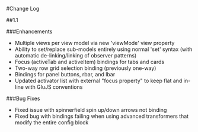 #Change Log

##1.1

###Enhancements

 * Multiple views per view model via new 'viewMode' view property
 * Ability to set/replace sub-models entirely using normal 'set' syntax (with automatic de-linking/linking of observer patterns)
 * Focus (activeTab and activeItem) bindings for tabs and cards
 * Two-way row grid selection binding (previously one-way)
 * Bindings for panel buttons, rbar, and lbar
 * Updated activator list with external "focus property" to keep flat and in-line with GluJS conventions
 
 
###Bug Fixes
 * Fixed issue with spinnerfield spin up/down arrows not binding
 * Fixed bug with bindings failing when using advanced transformers that modify the entire config block